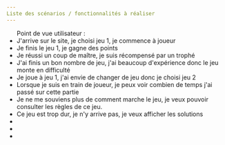 ```yaml
---
Liste des scénarios / fonctionnalités à réaliser
---
```

<ul>
Point de vue utilisateur :
    <li>J'arrive sur le site, je choisi jeu 1, je commence à joueur</li>
    <li>Je finis le jeu 1, je gagne des points</li>
    <li>Je réussi un coup de maître, je suis récompensé par un trophé</li>
    <li>J'ai finis un bon nombre de jeu, j'ai beaucoup d'expérience donc le jeu monte en difficulté</li>
    <li>Je joue à jeu 1, j'ai envie de changer de jeu donc je choisi jeu 2</li>
    <li>Lorsque je suis en train de joueur, je peux voir combien de temps j'ai passé sur cette partie</li>
    <li>Je ne me souviens plus de comment marche le jeu, je veux pouvoir consulter les règles de ce jeu.</li>
    <li>Ce jeu est trop dur, je n'y arrive pas, je veux afficher les solutions</li>
    <li></li>
    <li></li>
    <li></li>
</ul>
